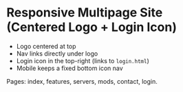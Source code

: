 # Responsive Multipage Site (Centered Logo + Login Icon)

- Logo centered at top
- Nav links directly under logo
- Login icon in the top-right (links to `login.html`)
- Mobile keeps a fixed bottom icon nav

Pages: index, features, servers, mods, contact, login.
